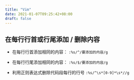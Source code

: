 ```yaml
---
title: "Vim"
date: 2021-01-07T09:25:42+08:00
draft: false
---
```


## 在每行行首或行尾添加 / 删除内容

- 在每行行首添加相同的内容：
`:%s/^/要添加的内容/g`

- 在每行行尾添加相同的内容：
`:%s/$/要添加的内容/g` 

- 利用正则表达式删除代码段每行的行号
`:%s/^\s*[0-9]*\s*//g`